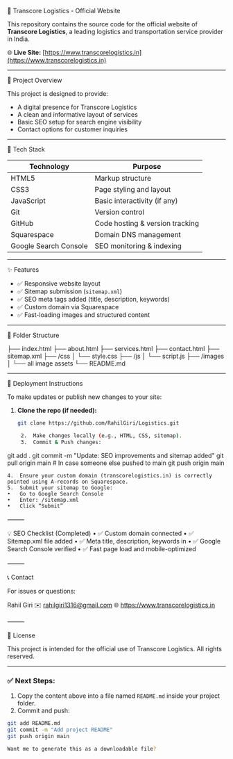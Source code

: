  🚛 Transcore Logistics - Official Website

This repository contains the source code for the official website of **Transcore Logistics**, a leading logistics and transportation service provider in India.

🌐 **Live Site:** [https://www.transcorelogistics.in](https://www.transcorelogistics.in)

---

 📌 Project Overview

This project is designed to provide:

- A digital presence for Transcore Logistics
- A clean and informative layout of services
- Basic SEO setup for search engine visibility
- Contact options for customer inquiries

---

 🧰 Tech Stack

| Technology | Purpose                         |
|------------|---------------------------------|
| HTML5      | Markup structure                |
| CSS3       | Page styling and layout         |
| JavaScript | Basic interactivity (if any)    |
| Git        | Version control                 |
| GitHub     | Code hosting & version tracking |
| Squarespace| Domain DNS management           |
| Google Search Console | SEO monitoring & indexing |

---

 ✨ Features

- ✅ Responsive website layout
- ✅ Sitemap submission (`sitemap.xml`)
- ✅ SEO meta tags added (title, description, keywords)
- ✅ Custom domain via Squarespace
- ✅ Fast-loading images and structured content

---

 📁 Folder Structure

├── index.html
├── about.html
├── services.html
├── contact.html
├── sitemap.xml
├── /css
│   └── style.css
├── /js
│   └── script.js
├── /images
│   └── all image assets
└── README.md

---

 🚀 Deployment Instructions

To make updates or publish new changes to your site:

1. **Clone the repo (if needed):**
   ```bash
   git clone https://github.com/RahilGiri/Logistics.git

	2.	Make changes locally (e.g., HTML, CSS, sitemap).
	3.	Commit & Push changes:

git add .
git commit -m "Update: SEO improvements and sitemap added"
git pull origin main   # In case someone else pushed to main
git push origin main


	4.	Ensure your custom domain (transcorelogistics.in) is correctly pointed using A-records on Squarespace.
	5.	Submit your sitemap to Google:
	•	Go to Google Search Console
	•	Enter: /sitemap.xml
	•	Click “Submit”

⸻

💡 SEO Checklist (Completed)
	•	✅ Custom domain connected
	•	✅ Sitemap.xml file added
	•	✅ Meta title, description, keywords in <head>
	•	✅ Google Search Console verified
	•	✅ Fast page load and mobile-optimized

⸻

📞 Contact

For issues or questions:

Rahil Giri
✉️ rahilgiri1316@gmail.com
🌐 https://www.transcorelogistics.in

⸻

📄 License

This project is intended for the official use of Transcore Logistics. All rights reserved.

---

### ✅ Next Steps:

1. Copy the content above into a file named `README.md` inside your project folder.
2. Commit and push:
```bash
git add README.md
git commit -m "Add project README"
git push origin main

Want me to generate this as a downloadable file?

